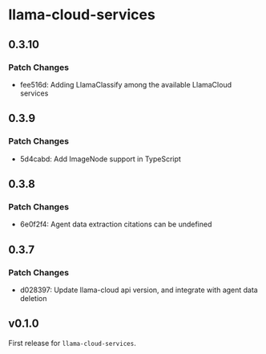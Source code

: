 # llama-cloud-services

## 0.3.10

### Patch Changes

- fee516d: Adding LlamaClassify among the available LlamaCloud services

## 0.3.9

### Patch Changes

- 5d4cabd: Add ImageNode support in TypeScript

## 0.3.8

### Patch Changes

- 6e0f2f4: Agent data extraction citations can be undefined

## 0.3.7

### Patch Changes

- d028397: Update llama-cloud api version, and integrate with agent data deletion

## v0.1.0

First release for `llama-cloud-services`.
